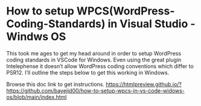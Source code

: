# How to setup WPCS(WordPress-Coding-Standards) in Visual Studio - Windws OS

This took me ages to get my head around in order to setup WordPress coding standards in VSCode for Windows.  Even using the great plugin Intelephense it doesn’t allow WordPress coding conventions which differ to PSR12.  I’ll outline the steps below to get this working in Windows.

Browse this doc link to get instructions.
https://htmlpreview.github.io/?https://github.com/bayejid00/how-to-setup-wpcs-in-vs-code-widows-os/blob/main/index.html

